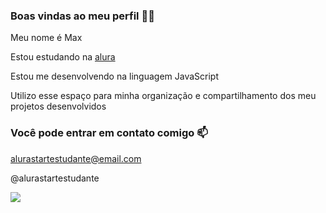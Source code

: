 ### Boas vindas ao meu perfil 💙💙
Meu nome é Max

Estou estudando na [alura](https://www.alura.com.br/)


Estou me desenvolvendo na linguagem JavaScript

Utilizo esse espaço para minha organização 
e compartilhamento dos meu projetos desenvolvidos

### Você pode entrar em contato comigo 📫
alurastartestudante@email.com

@alurastartestudante

![](https://media1.tenor.com/m/HjEZIuQ6QHUAAAAd/correndo-yuri-alberto.gif)

